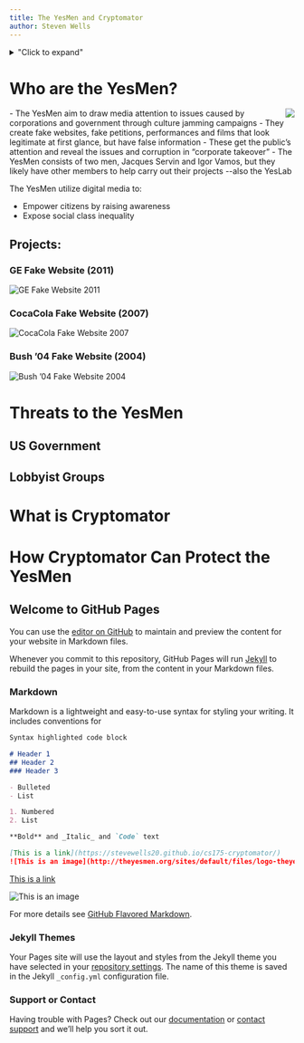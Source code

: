 ```yaml
---
title: The YesMen and Cryptomator
author: Steven Wells
---
```


<details>
<summary>"Click to expand"</summary>
- [Why markdown?](#why-markdown)
- [Markdown basics](#markdown-basics)
- [Advanced Formatting tips](#advanced-formatting-tips)
  * [`left` alignment](#left-alignment)
  * [`right` alignment](#right-alignment)
  * [`center` alignment example](#center-alignment-example)
  * [`collapse` Sections](#collapse-sections)
  * [`additional links`](#additional-links)
  * [Badges](#badges)
- [Useful packages](#useful-packages)
- [Useful utilities](#useful-utilities)
- [How Serverless uses markdown](#how-serverless-uses-markdown)
  * [DEMO](#demo)
- [Other Markdown Resources](#other-markdown-resources)
</details>

# Who are the YesMen?
<img align="right" src="https://lh3.googleusercontent.com/V6Bv8AhcYsyl9LQz3cgkhxOGBr1CJtmEBK1rWxUSjkJGALFO98li734EtFPW312M-C_xmkJFvJb1J-NOZnUGcFkUIxkDTPwLzWAjW0EGObLEIk3usC7ittxmzZFjmjgcJBJLeeGrYEo">
- The YesMen aim to draw media attention to issues caused by corporations and government through culture jamming campaigns 
- They create fake websites, fake petitions, performances and films that look legitimate at first glance, but have false information
- These get the public’s attention and reveal the issues and corruption in “corporate takeover” 
- The YesMen consists of two men, Jacques Servin and Igor Vamos, but they likely have other members to help carry out their projects --also the YesLab

The YesMen utilize digital media to:
- Empower citizens by raising awareness
- Expose social class inequality

## Projects:

### GE Fake Website (2011)
![GE Fake Website 2011](https://lh3.googleusercontent.com/oad_WCYfq3VW852Fe5mP79rIiBHSeftLqjxpBS7TRAgSfMfh-TZ-zdEY0fPKUsPYTSMQc3YiHnyIAaClnNjE5RtkU4jbB1G5JmytRsKWOoe4ohE1JL5dqfwdBWvWdiWu4TAHZQj2Zkw)

### CocaCola Fake Website (2007)

![CocaCola Fake Website 2007](https://lh4.googleusercontent.com/i_da7YzBtysT-XNiNIFPDWRmeV_eQiOs1tTs5sy4iXRdpFl3Qrj6rnICyNkWUfypF30oskDyQyyhrzznAxKkLMDMhwUrsTSmAQnFicm8IroouZWbbZEFtVpxRJ6t2nbudTqGZcidrvg)

### Bush ’04 Fake Website (2004)

![Bush ’04 Fake Website 2004](https://lh6.googleusercontent.com/vVq_7o4Csdl5LNCp-S9GygcjqLq7TW5qiGe43qraOBdvj7ZMCJG_i1M8YPusKpaKtts3WRT8rlQbXPramgs2rpDdPWYPlXHb26hKezsHWU1pj5VWPpWDqcfkTsTV4cyoQZ8OuRAdEVQ)


# Threats to the YesMen



## US Government

## Lobbyist Groups

# What is Cryptomator

# How Cryptomator Can Protect the YesMen





## Welcome to GitHub Pages

You can use the [editor on GitHub](https://github.com/stevewells20/cs175-cryptomator/edit/master/index.md) to maintain and preview the content for your website in Markdown files.

Whenever you commit to this repository, GitHub Pages will run [Jekyll](https://jekyllrb.com/) to rebuild the pages in your site, from the content in your Markdown files.

### Markdown

Markdown is a lightweight and easy-to-use syntax for styling your writing. It includes conventions for

```markdown
Syntax highlighted code block

# Header 1
## Header 2
### Header 3

- Bulleted
- List

1. Numbered
2. List

**Bold** and _Italic_ and `Code` text

[This is a link](https://stevewells20.github.io/cs175-cryptomator/) 
![This is an image](http://theyesmen.org/sites/default/files/logo-theyesmen-small.png)
```
[This is a link](https://stevewells20.github.io/cs175-cryptomator/)

![This is an image](http://theyesmen.org/sites/default/files/logo-theyesmen-small.png)

For more details see [GitHub Flavored Markdown](https://guides.github.com/features/mastering-markdown/).

### Jekyll Themes

Your Pages site will use the layout and styles from the Jekyll theme you have selected in your [repository settings](https://github.com/stevewells20/cs175-cryptomator/settings). The name of this theme is saved in the Jekyll `_config.yml` configuration file.

### Support or Contact

Having trouble with Pages? Check out our [documentation](https://help.github.com/categories/github-pages-basics/) or [contact support](https://github.com/contact) and we’ll help you sort it out.
